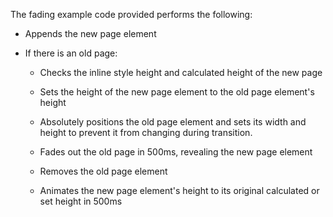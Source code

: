 The fading example code provided performs the following:

* Appends the new page element

* If there is an old page:
	
	* Checks the inline style height and calculated height of the new page

	* Sets the height of the new page element to the old page element's height

	* Absolutely positions the old page element and sets its width and height to prevent it from changing during transition.

	* Fades out the old page in 500ms, revealing the new page element

	* Removes the old page element

	* Animates the new page element's height to its original calculated or set height in 500ms